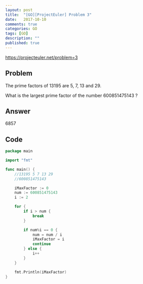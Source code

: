 ```yaml
---
layout: post
title:  "[GO][ProjectEuler] Problem 3"
date:   2017-10-10
comments: true
categories: GO
tags: [GO]
description: ""
published: true
---
```


https://projecteuler.net/problem=3

## Problem

The prime factors of 13195 are 5, 7, 13 and 29.

What is the largest prime factor of the number 600851475143 ?

## Answer

6857

## Code

```go
package main

import "fmt"

func main() {
    //13195 5 7 13 29
    //600851475143

    iMaxFactor := 0
    num := 600851475143
    i := 2

    for {
        if i > num {
            break
        }

        if num%i == 0 {
            num = num / i
            iMaxFactor = i
            continue
        } else {
            i++
        }
    }

    fmt.Println(iMaxFactor)
}
```

